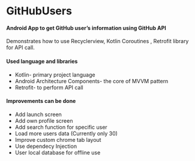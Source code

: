 # GitHubUsers

#### Android App to get GitHub user’s information using GitHub API

Demonstrates how to use Recyclerview, Kotlin Coroutines , Retrofit library for API call.

#### Used language and libraries
 * Kotlin- primary project language
 * Android Architecture Components- the core of MVVM pattern
 * Retrofit- to perform API call
 
#### Improvements can be done
 * Add launch screen
 * Add own profile screen
 * Add search function for specific user
 * Load more users data (Currently only 30)
 * Improve custom chrome tab layout
 * Use dependecy Injection
 * User local database for offline use
